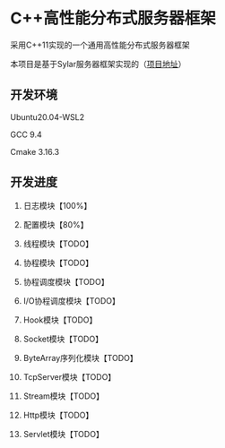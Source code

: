 # C++高性能分布式服务器框架

采用C++11实现的一个通用高性能分布式服务器框架

本项目是基于Sylar服务器框架实现的（[项目地址](https://github.com/sylar-yin/sylar)）

## 开发环境
Ubuntu20.04-WSL2

GCC 9.4

Cmake 3.16.3

## 开发进度
1. 日志模块【100%】

2. 配置模块【80%】

3. 线程模块【TODO】

4. 协程模块【TODO】

5. 协程调度模块【TODO】

6. I/O协程调度模块【TODO】

7. Hook模块【TODO】

8. Socket模块【TODO】

9. ByteArray序列化模块【TODO】

10. TcpServer模块【TODO】

11. Stream模块【TODO】

12. Http模块【TODO】

13. Servlet模块【TODO】
